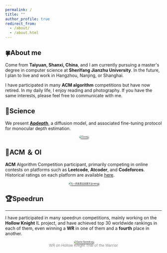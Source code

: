 ```yaml
---
permalink: /
title: ""
author_profile: true
redirect_from: 
  - /about/
  - /about.html
---
```


## 🍀About me 

Come from **Taiyuan, Shanxi, China**, and I am currently pursuing a master's degree in computer science at **ShenYang Jianzhu University**. In the future, I plan to live and work in Hangzhou, Nanjing, or Shanghai. 

I have participated in many **ACM algorithm** competitions but have now retired. In my daily life, I enjoy reading and photography. If you have the same interests, please feel free to communicate with me.

## 🔬Science
 We present [**Apdepth**](https://haruko386.github.io/research/), a diffusion model, and associated fine-tuning protocol for monocular depth estimation.
 <div style="text-align: center;">
   <img src="https://haruko386.github.io/research/cover.jpg" alt="Cover" style="zoom:50%; box-shadow: 6px 6px 8px #888; border: 0px solid #efefef; border-radius: 12px;" />
</div>

## 🎈ACM ＆ OI

**ACM** Algorithm Competition participant, primarily competing in online contests on platforms such as **Leetcode**, **Atcoder**, and **Codeforces**. Historical ratings on each platform are available [here](https://clist.by/coder/Developly/). 

<div style="text-align: center;">
   <img src="https://s2.loli.net/2024/11/03/AkSdGvHfixl8t4w.png" alt="ちー的各算法竞赛平台rating" style="zoom:50%; box-shadow: 6px 6px 8px #888; border: 0px solid #efefef; border-radius: 12px;" />
</div>



## 🏆Speedrun

-----------

I have participated in many speedrun competitions, mainly working on the **Hollow Knight** IL project, and have achieved top 30 worldwide rankings in each of them, even winning a **WR** in one of them and a **fourth** place in another.

<div style="text-align: center;">
   <img src="https://s2.loli.net/2024/10/01/N3EcjMDoe65SWmH.png" alt="Game Speedrun" style="zoom:50%; box-shadow: 6px 6px 8px #888; border: 0px solid #efefef; border-radius: 10px;" />
   <p style="color: gray; font-size: smaller; margin-top: 0cm;">
      WR on Hollow Knight Trial of the Warrior
   </p>
</div>
